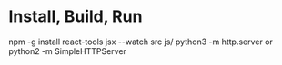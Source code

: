 # Install, Build, Run

npm -g install react-tools
jsx --watch src js/
python3 -m http.server or python2 -m SimpleHTTPServer
